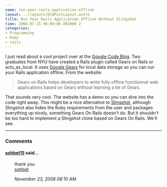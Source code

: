 ```yaml
--- 
name: run-your-rails-application-offline
layout: ../layouts/OldPostLayout.astro
title: Run Your Rails Application Offline Without Slingshot
time: 2008-07-15 06:00:00.002000 Z
categories: 
- Programming
- Ruby
- rails
---
```

I just read about a cool project over at the <a href="http://google-code-updates.blogspot.com/2008/07/take-your-rails-application-offline.html">Google Code Blog</a>. Two graduates from NYU have created a Rails plugin called Gears on Rails or acts_as_local. It uses <a href="http://gears.google.com/">Google Gears</a> for local data storage so you can run your Rails application offline. From the website:

<blockquote>Gears on Rails helps developers to write fully offline functionnal web applications based on Gears without learning a bit of Gears.</blockquote>

That sounds very cool. The website has a demo so you can dive into the code right away. This might be a nice alternative to <a href="http://joyent.com/developers/slingshot/">Slingshot</a>, although Slingshot also hides the Ruby requirements from the user and packages everything up nicely, something Gears On Rails doesn't do. But it shouldn't be too hard to implement a Slingshot clone based on Gears On Rails. We'll see.
<br/><hr/><h3>Comments</h3>
<div class="swcomment"><h4><a href="http://www.blogger.com/profile/11692329448698082720">sohbet15</a> said...</h4>
<p style="margin-left: 30px">thank you<BR/><A HREF="http://www.sohbet15.com" REL="nofollow" TITLE="sohbet">sohbet</A></p>
<em class="swlightgray" style="margin-left: 30px">November 23, 2008 08:10 AM</em></div>
